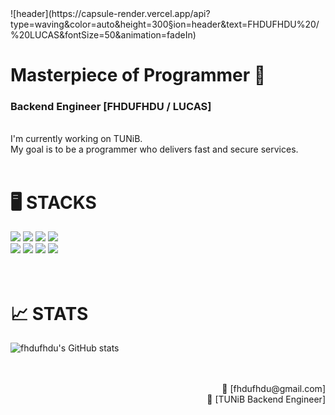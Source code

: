 <div>
![header](https://capsule-render.vercel.app/api?type=waving&color=auto&height=300&section=header&text=FHDUFHDU%20/%20LUCAS&fontSize=50&animation=fadeIn)

# Masterpiece of Programmer 🏅

### Backend Engineer [FHDUFHDU / LUCAS] 

<br>
I'm currently working on TUNiB.<br>
My goal is to be a programmer who delivers fast and secure services.
<br>
<br>


# 🖥️ STACKS

<div> 
  <img src="https://img.shields.io/badge/python-3776AB?style=for-the-badge&logo=python&logoColor=white">
  <img src="https://img.shields.io/badge/Java-ED8B00?style=for-the-badge&logo=openjdk&logoColor=white">
  <img src="https://img.shields.io/badge/Spring-6DB33F?style=for-the-badge&logo=spring&logoColor=white"> 
  <img src="https://img.shields.io/badge/MySQL-00000F?style=for-the-badge&logo=mysql&logoColor=white">
  <br> 
  <img src="https://img.shields.io/badge/javascript-F7DF1E?style=for-the-badge&logo=javascript&logoColor=black"> 
  <img src="https://img.shields.io/badge/github-181717?style=for-the-badge&logo=github&logoColor=white">
  <img src="https://img.shields.io/badge/Amazon_AWS-232F3E?style=for-the-badge&logo=amazon-aws&logoColor=white">
  <img src="https://img.shields.io/badge/git-F05032?style=for-the-badge&logo=git&logoColor=white">
</div>

<br>
<br>

# 📈 STATS

![fhdufhdu's GitHub stats](https://github-readme-stats.vercel.app/api?username=fhdufhdu&show_icons=true&theme=radical)

<div align="right">
    <br><br>
    <span>📩 [fhdufhdu@gmail.com]</span><br>
    <span>🏢 [TUNiB Backend Engineer]</span><br>
</div>
</div>
